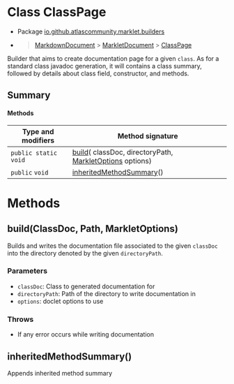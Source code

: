 # Class ClassPage

* Package [io.github.atlascommunity.marklet.builders](Index.md)
*  > [MarkdownDocument](MarkdownDocument.md) > [MarkletDocument](MarkletDocument.md) > [ClassPage](ClassPage.md)

Builder that aims to create documentation page for a given ``class``. As for a standard class
 javadoc generation, it will contains a class summary, followed by details about class field,
 constructor, and methods.


## Summary
#### Methods
| Type and modifiers | Method signature |
| --- | --- |
| `public static` `void` | [build](#buildclassdoc-path-markletoptions)( classDoc,  directoryPath, [MarkletOptions](../MarkletOptions.md) options) |
| `public` `void` | [inheritedMethodSummary](#inheritedmethodsummary)() |



# Methods
## build(ClassDoc, Path, MarkletOptions)
Builds and writes the documentation file associated to the given ``classDoc`` into the
 directory denoted by the given ``directoryPath``.

### **Parameters**
* `classDoc`: Class to generated documentation for
* `directoryPath`: Path of the directory to write documentation in
* `options`: doclet options to use

### **Throws**
*  If any error occurs while writing documentation



## inheritedMethodSummary()
Appends inherited method summary




